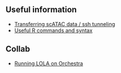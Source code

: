 
<br><br>
## Useful information

- [Transferring scATAC data / ssh tunneling](rmd/scATAC_transfer.html)
- [Useful R commands and syntax](rmd/Rcmds.html)

## Collab
- [Running LOLA on Orchestra](rmd/LOLA_Orchestra.html)